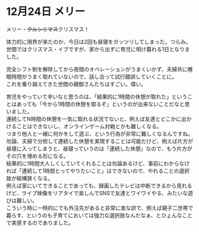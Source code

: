 # 12月24日 メリー

メリー・~~クルシミマス~~クリスマス！

体力的に限界が来たのか、今日は2回も昼寝をガッツリしてしまった。つらみ。  
世間ではクリスマス・イブですが、家から出ずに育児に明け暮れる1日となりました。

完全シフト制を解除してから夜間のオペレーションがうまくいかず、夫婦共に睡眠時間がうまく取れていないので、話し合って試行錯誤していくことに。  
これを乗り越えてきた世間の親御さんたちはすごい。偉い。

育児をやっていて辛いなと思うのは、「結果的に1時間の休憩が取れた」ということはあっても「今から1時間の休憩を取るぞ」というのが出来ないことだなと思いました。  
連続してN時間の休憩を一気に取れる状況でないと、例えば友達とどこかに出かけることはできないし、オンラインゲーム対戦とかも難しくなる。  
つまり他人と一緒に何かをして遊ぶ、という行為が非常に難しくなるんですね。  
勿論、夫婦で分担して連続した休憩を実現することは可能だけど、例えば片方が昼寝に入ってしまうと、昼寝っていうのは「連続した休憩」なので、もう片方がその穴を埋める形になる。  
結果的に1時間大人しくしていてくれることは勿論あるけど、事前にわからなければ「連続して1時間とってやりたいこと」はできないので、やれることの選択肢が結構狭くなる。  
例えば家にいてできることであっても、録画したテレビは中断できるから見れるけど、ライブ映像をリアタイで楽しんでSNSで友達とワイワイやる、みたいな遊びは難しい。  
こういう時に一時的にでも外注先があると非常に楽な訳で、例えば親子二世帯で暮らす、というのも子育てにおいては強力な選択肢なんだなぁ、とひょんなことで実感するのでありました。
